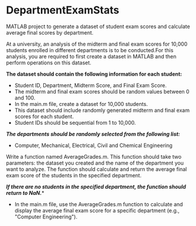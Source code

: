 # DepartmentExamStats
MATLAB project to generate a dataset of student exam scores and calculate average final scores by department.

At a university, an analysis of the midterm and final exam scores for 10,000 students enrolled in different departments is to be conducted.For this analysis, you are required to first create a dataset  in MATLAB and then perform operations on this dataset. 

**The dataset should contain the following information for each student:**

- Student ID, Department, Midterm Score, and Final Exam Score.
- The midterm and final exam scores should be random values between 0 and 100.
- In the main.m file, create a dataset for 10,000 students.
- This dataset should include randomly generated midterm and final exam scores for each student.
- Student IDs should be sequential from  1 to 10,000.

***The departments should be randomly selected from the following list:***
- Computer, Mechanical, Electrical, Civil and Chemical Engineering

  
Write a function named AverageGrades.m. This function should take two parameters: the dataset you created and the name of the department you want to analyze. The function should calculate and return the average final exam score of the students in the specified department. 

***If there are no students in the specified department, the function should return to NaN.****

- In the main.m file, use the AverageGrades.m function to calculate and display the average final exam score for a specific department (e.g., "Computer Engineering").
  
